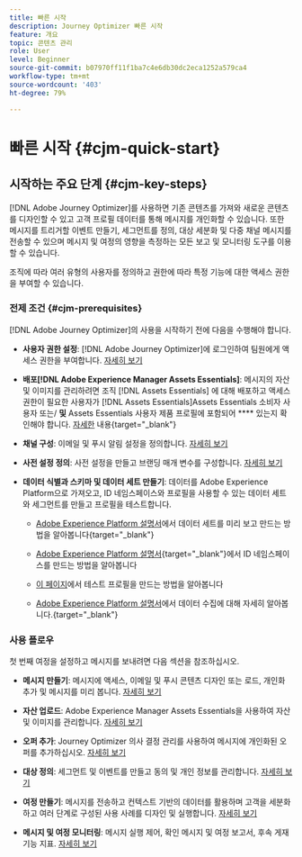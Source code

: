 ```yaml
---
title: 빠른 시작
description: Journey Optimizer 빠른 시작
feature: 개요
topic: 콘텐츠 관리
role: User
level: Beginner
source-git-commit: b07970ff11f1ba7c4e6db30dc2eca1252a579ca4
workflow-type: tm+mt
source-wordcount: '403'
ht-degree: 79%

---
```


# 빠른 시작 {#cjm-quick-start}

## 시작하는 주요 단계 {#cjm-key-steps}

[!DNL Adobe Journey Optimizer]를 사용하면 기존 콘텐츠를 가져와 새로운 콘텐츠를 디자인할 수 있고 고객 프로필 데이터를 통해 메시지를 개인화할 수 있습니다. 또한 메시지를 트리거할 이벤트 만들기, 세그먼트를 정의, 대상 세분화 및 다중 채널 메시지를 전송할 수 있으며 메시지 및 여정의 영향을 측정하는 모든 보고 및 모니터링 도구를 이용할 수 있습니다.

조직에 따라 여러 유형의 사용자를 정의하고 권한에 따라 특정 기능에 대한 액세스 권한을 부여할 수 있습니다.

### 전제 조건 {#cjm-prerequisites}

 [!DNL Adobe Journey Optimizer]의 사용을 시작하기 전에 다음을 수행해야 합니다.

* **사용자 권한 설정**: [!DNL Adobe Journey Optimizer]에 로그인하여 팀원에게 액세스 권한을 부여합니다. [자세히 보기](../using/administration/permissions.md)

* **배포[!DNL Adobe Experience Manager Assets Essentials]**: 메시지의 자산 및 이미지를 관리하려면 조직 [!DNL Assets Essentials] 에 대해 배포하고 액세스 권한이 필요한 사용자가  [!DNL Assets Essentials]Assets Essentials 소비자 사용자 또는/ **및** Assets Essentials 사용자 제품 프로필에 포함되어  **** 있는지 확인해야 합니다. [자세한](https://experienceleague.adobe.com/docs/experience-manager-assets-essentials/help/deploy-administer.html) 내용{target=&quot;_blank&quot;}

* **채널 구성**: 이메일 및 푸시 알림 설정을 정의합니다. [자세히 보기](../using/configuration/get-started-configuration.md)

* **사전 설정 정의**: 사전 설정을 만들고 브랜딩 매개 변수를 구성합니다. [자세히 보기](../using/configuration/message-presets.md)

* **데이터 식별과 스키마 및 데이터 세트 만들기**: 데이터를 Adobe Experience Platform으로 가져오고, ID 네임스페이스와 프로필을 사용할 수 있는 데이터 세트와 세그먼트를 만들고 프로필을 테스트합니다.

   * [Adobe Experience Platform 설명서](https://experienceleague.adobe.com/docs/experience-platform/catalog/datasets/user-guide.html?lang=ko)에서 데이터 세트를 미리 보고 만드는 방법을 알아봅니다{target=&quot;_blank&quot;}

   * [Adobe Experience Platform 설명서](https://experienceleague.adobe.com/docs/experience-platform/identity/namespaces.html?lang=ko#manage-namespaces){target=&quot;_blank&quot;}에서 ID 네임스페이스를 만드는 방법을 알아봅니다

   *  [이 페이지](../using/building-journeys/creating-test-profiles.md)에서 테스트 프로필을 만드는 방법을 알아봅니다

   * [Adobe Experience Platform 설명서](https://experienceleague.adobe.com/docs/experience-platform/ingestion/home.html?lang=ko)에서 데이터 수집에 대해 자세히 알아봅니다.{target=&quot;_blank&quot;}


### 사용 플로우

첫 번째 여정을 설정하고 메시지를 보내려면 다음 섹션을 참조하십시오.

* **메시지 만들기**: 메시지에 액세스, 이메일 및 푸시 콘텐츠 디자인 또는 로드, 개인화 추가 및 메시지를 미리 봅니다. [자세히 보기](create-message.md)

* **자산 업로드**: Adobe Experience Manager Assets Essentials을 사용하여 자산 및 이미지를 관리합니다. [자세히 보기](assets-essentials.md)

* **오퍼 추가**: Journey Optimizer 의사 결정 관리를 사용하여 메시지에 개인화된 오퍼를 추가하십시오. [자세히 보기](../using/offers/get-started/starting-offer-decisioning.md)

* **대상 정의**: 세그먼트 및 이벤트를 만들고 동의 및 개인 정보를 관리합니다. [자세히 보기](../using/segment/about-segments.md)

* **여정 만들기**: 메시지를 전송하고 컨텍스트 기반의 데이터를 활용하며 고객을 세분화하고 여러 단계로 구성된 사용 사례를 디자인 및 실행합니다. [자세히 보기](building-journeys/journey.md)

* **메시지 및 여정 모니터링**: 메시지 실행 제어, 확인 메시지 및 여정 보고서, 후속 게재 기능 지표. [자세히 보기](message-monitoring.md)

